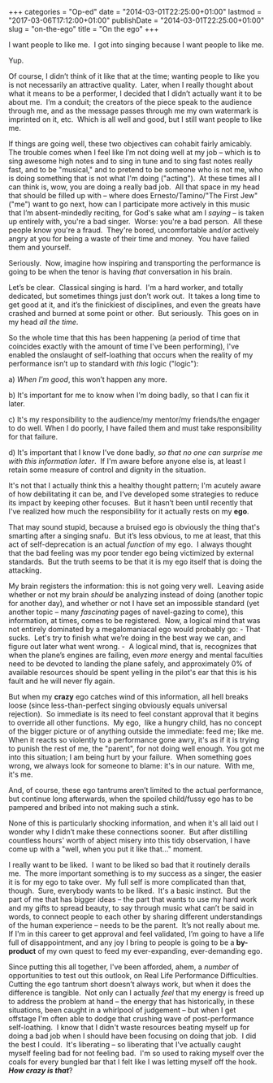+++
categories = "Op-ed"
date = "2014-03-01T22:25:00+01:00"
lastmod = "2017-03-06T17:12:00+01:00"
publishDate = "2014-03-01T22:25:00+01:00"
slug = "on-the-ego"
title = "On the ego"
+++

I want people to like me.  I got into singing because I want people to like me.

Yup.

Of course, I didn’t think of it like that at the time; wanting people to like you is not necessarily an attractive quality.  Later, when I really thought about what it means to be a performer, I decided that I didn’t actually want it to be about me.  I’m a conduit; the creators of the piece speak to the audience through me, and as the message passes through me my own watermark is imprinted on it, etc.  Which is all well and good, but I still want people to like me.

If things are going well, these two objectives can cohabit fairly amicably.  The trouble comes when I feel like I’m not doing well at my job – which is to sing awesome high notes and to sing in tune and to sing fast notes really fast, and to be "musical," and to pretend to be someone who is not me, who is doing something that is not what I'm doing ("acting").  At these times all I can think is, wow, you are doing a really bad job.  All that space in my head that should be filled up with – where does Ernesto/Tamino/"The First Jew" ("me") want to go next, how can I participate more actively in this music that I’m absent-mindedly reciting, for God's sake what am I _saying_ – is taken up entirely with, you're a bad singer.  Worse: you're a bad person.  All these people know you're a fraud.  They're bored, uncomfortable and/or actively angry at you for being a waste of their time and money.  You have failed them and yourself.

Seriously.  Now, imagine how inspiring and transporting the performance is going to be when the tenor is having _that_ conversation in his brain.

Let’s be clear.  Classical singing is hard.  I'm a hard worker, and totally dedicated, but sometimes things just don’t work out.  It takes a long time to get good at it, and it’s the finickiest of disciplines, and even the greats have crashed and burned at some point or other.  But seriously.  This goes on in my head _all the time_.

So the whole time that this has been happening (a period of time that coincides exactly with the amount of time I've been performing), I've enabled the onslaught of self-loathing that occurs when the reality of my performance isn’t up to standard with _this_ logic ("logic"):

a) _When I'm good_, this won’t happen any more.

b) It's important for me to know when I’m doing badly, so that I can fix it later.

c) It's my responsibility to the audience/my mentor/my friends/the engager to do well. When I do poorly, I have failed them and must take responsibility for that failure.

d) It's important that I know I’ve done badly, _so that no one can surprise me with this information later_.  If I'm aware before anyone else is, at least I retain some measure of control and dignity in the situation.

It's not that I actually think this a healthy thought pattern; I'm acutely aware of how debilitating it can be, and I‘ve developed some strategies to reduce its impact by keeping other focuses.  But it hasn’t been until recently that I've realized how much the responsibility for it actually rests on my **ego**.

That may sound stupid, because a bruised ego is obviously the thing that's smarting after a singing snafu.  But it’s less obvious, to me at least, that this act of self-deprecation is an actual _function_ of my ego.  I always thought that the bad feeling was my poor tender ego being victimized by external standards.  But the truth seems to be that it is my ego itself that is doing the attacking.

My brain registers the information: this is not going very well.  Leaving aside whether or not my brain _should_ be analyzing instead of doing (another topic for another day), and whether or not I have set an impossible standard (yet another topic – many _fascinating_ pages of navel-gazing to come), this information, at times, comes to be registered.  Now, a logical mind that was not entirely dominated by a megalomaniacal ego would probably go: - That sucks.  Let's try to finish what we’re doing in the best way we can, and figure out later what went wrong. -  A logical mind, that is, recognizes that when the plane’s engines are failing, even _more_ energy and mental faculties need to be devoted to landing the plane safely, and approximately 0% of available resources should be spent yelling in the pilot's ear that this is his fault and he will never fly again.

But when my **crazy** ego catches wind of this information, all hell breaks loose (since less-than-perfect singing obviously equals universal rejection).  So immediate is its need to feel constant approval that it begins to override all other functions.  My ego,  like a hungry child, has no concept of the bigger picture or of anything outside the immediate: feed me; like me. When it reacts so violently to a performance gone awry, it's as if it is trying to punish the rest of me, the "parent", for not doing well enough. You got me into this situation; I am being hurt by your failure.  When something goes wrong, we always look for someone to blame: it's in our nature.  With me, it's me.

And, of course, these ego tantrums aren’t limited to the actual performance, but continue long afterwards, when the spoiled child/fussy ego has to be pampered and bribed into not making such a stink.

None of this is particularly shocking information, and when it's all laid out I wonder why I didn’t make these connections sooner.  But after distilling countless hours' worth of abject misery into this tidy observation, I have come up with a "well, when you put it like that…" moment.

I really want to be liked.  I want to be liked so bad that it routinely derails me.  The more important something is to my success as a singer, the easier it is for my ego to take over.  My full self is more complicated than that, though.  Sure, everybody wants to be liked.  It's a basic instinct.  But the part of me that has bigger ideas – the part that wants to use my hard work and my gifts to spread beauty, to say through music what can’t be said in words, to connect people to each other by sharing different understandings of the human experience – needs to be the parent.  It’s not really about me.  If I'm in this career to get approval and feel validated, I’m going to have a life full of disappointment, and any joy I bring to people is going to be a **by-product** of my own quest to feed my ever-expanding, ever-demanding ego.

Since putting this all together, I've been afforded, ahem, a *number* of opportunities to test out this outlook, on Real Life Performance Difficulties.  Cutting the ego tantrum short doesn’t always work, but when it does the difference is tangible.  Not only can I actually _feel_ that my energy is freed up to address the problem at hand – the energy that has historically, in these situations, been caught in a whirlpool of judgement – but when I get offstage I'm often able to dodge that crushing wave of post-performance self-loathing.  I know that I didn't waste resources beating myself up for doing a bad job when I should have been focusing on doing that job.  I did the best I could.  It's liberating – so liberating that I've actually caught myself feeling bad for not feeling bad.  I'm so used to raking myself over the coals for every bungled bar that I felt like I was letting myself off the hook.  **_How crazy is that_**?
